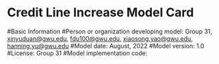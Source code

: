 # Credit Line Increase Model Card
#Basic Information
#Person or organization developing model: Group 31, xinyuduan@gwu.edu, fdu100@gwu.edu, xiaosong.yao@gwu.edu, hanning.yu@gwu.edu
#Model date: August, 2022
#Model version: 1.0
#License: Group 31
#Model implementation code: 
